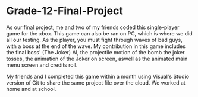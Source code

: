 # Grade-12-Final-Project

As our final project, me and two of my friends coded this single-player game for the xbox. This game can also be ran on PC, which is where we did all our testing. As the player, you must fight through waves of bad guys, with a boss at the end of the wave. My contribution in this game includes the final boss' (The Joker) AI, the projectile motion of the bomb the joker tosses, the animation of the Joker on screen, aswell as the animated main menu screen and credits roll. 

My friends and I completed this game within a month using Visual's Studio version of Git to share the same project file over the cloud. We worked at home and at school. 


